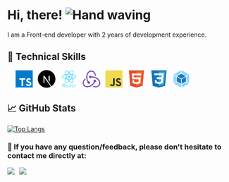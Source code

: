 <h1>
  Hi, there!
  <img src="https://media.giphy.com/media/hvRJCLFzcasrR4ia7z/giphy.gif" width="40" alt="Hand waving"/>
</h1>

I am a Front-end developer with 2 years of development experience.

## 💼 Technical Skills

<div> 
  &emsp; 
  <img src="https://github.com/devicons/devicon/blob/master/icons/typescript/typescript-original.svg" title="Typescript" alt="Typescript" width="40" height="40"/>&ensp;
  <img src="https://github.com/devicons/devicon/blob/master/icons/nextjs/nextjs-original.svg" title="Next.js" alt="Next.js" width="40" height="40"/>&ensp;
  <img src="https://github.com/devicons/devicon/blob/master/icons/react/react-original-wordmark.svg" title="React" alt="React" width="40" height="40"/>&ensp;
  <img src="https://github.com/devicons/devicon/blob/master/icons/redux/redux-original.svg" title="Redux" alt="Redux " width="40" height="40"/>&ensp;
  <img src="https://github.com/devicons/devicon/blob/master/icons/javascript/javascript-original.svg" title="JavaScript" alt="JavaScript" width="40"
  height="40"/>&ensp;
  <img src="https://github.com/devicons/devicon/blob/master/icons/html5/html5-original.svg" title="HTML5" alt="HTML" width="40" height="40"/>&ensp;
  <img src="https://github.com/devicons/devicon/blob/master/icons/css3/css3-original.svg" title="CSS" alt="CSS" width="40" height="40"/>&ensp;
  <img src="https://github.com/devicons/devicon/blob/master/icons/webpack/webpack-original.svg" title="Webpack" alt="Webpack" width="40" height="40"/>
</div>

## 📈 GitHub Stats

[![Top Langs](https://github-readme-stats.vercel.app/api/top-langs/?username=bkhomychh&layout=compact&show_icons=true&theme=radical)](https://github.com/bkhomychh)

### 💬 If you have any question/feedback, please don't hesitate to contact me directly at:

<a href="https://t.me/bod_khomych">![](https://img.shields.io/badge/Telegram-26A5E4.svg?style=for-the-badge&logo=Telegram&logoColor=white)</a>&ensp;
<a href="mailto:bod.khomych@gmail.com">![](https://img.shields.io/badge/Gmail-D14836?style=for-the-badge&logo=gmail&logoColor=white)</a>
